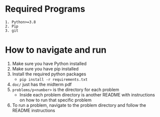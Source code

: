 # Required Programs
    1. Python>=3.8
    2. Pip
    3. git

# How to navigate and run
1. Make sure you have Python installed
2. Make sure you have pip installed
3. Install the required python packages
    * `pip install -r requirements.txt`
4. `doc/` just has the midterm pdf
5. `problems/p<number>` is the directory for each problem
    * Inside each problem directory is another README with instructions on how to run that specific problem
6. To run a problem, navigate to the problem directory and follow the README instructions
